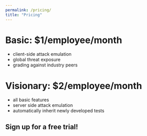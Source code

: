 ```yaml
---
permalink: /pricing/
title: "Pricing"
---
```


# Basic:  $1/employee/month
* client-side attack emulation
* global threat exposure
* grading against industry peers

# Visionary:  $2/employee/month
* all basic features
* server side attack emulation
* automatically inherit newly developed tests

## Sign up for a free trial!

<script charset="utf-8" type="text/javascript" src="//js.hsforms.net/forms/shell.js"></script>
<script>
  hbspt.forms.create({
	portalId: "8898112",
	formId: "2b1cfdb3-6618-4dd8-86e4-4786274c0d38"
});
</script>